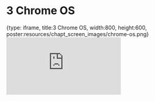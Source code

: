 # 3 Chrome OS
 
{type: iframe, title:3 Chrome OS, width:800, height:600, poster:resources/chapt_screen_images/chrome-os.png}
![](https://datatrail-jhu.github.io/01_chromebookintro/no_toc/chrome-os.html)
 

 

